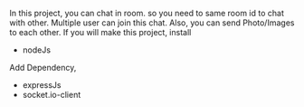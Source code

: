 In this project, you can chat in room. so you need to same room id to chat with other. 
Multiple user can join this chat.
Also, you can send Photo/Images to each other.
If you will make this project, install
- nodeJs

 Add Dependency,
- expressJs
- socket.io-client
